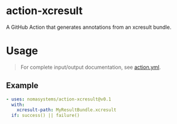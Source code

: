 # action-xcresult

A GitHub Action that generates annotations from an xcresult bundle.

# Usage

> For complete input/output documentation, see [action.yml](action.yml).

## Example

```yaml
- uses: nomasystems/action-xcresult@v0.1
  with:
    xcresult-path: MyResultBundle.xcresult
  if: success() || failure()
```
